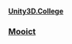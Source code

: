 #### [Unity3D.College](https://unity3d.college/category/unity3d/)


### [Mooict](https://www.mooict.com/category/unity-3d/)
